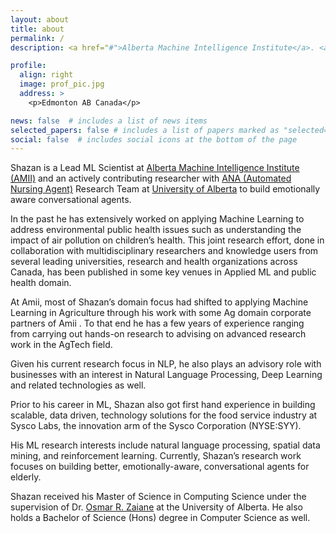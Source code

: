 ```yaml
---
layout: about
title: about
permalink: /
description: <a href="#">Alberta Machine Intelligence Institute</a>. <a href="#">Unversity of Alberta</a>

profile:
  align: right
  image: prof_pic.jpg
  address: >
    <p>Edmonton AB Canada</p>

news: false  # includes a list of news items
selected_papers: false # includes a list of papers marked as "selected={true}"
social: false  # includes social icons at the bottom of the page
---
```

Shazan is a Lead ML Scientist at [Alberta Machine Intelligence Institute (AMII)](http://amii.ca) and an actively contributing researcher with [ANA (Automated Nursing Agent)](https://www.amii.ca/latest-from-amii/ana-automated-nursing-agent) Research Team at [University of Alberta](https://ualberta.ca) to build emotionally aware conversational agents.

In the past he has extensively worked on applying Machine Learning to address environmental public health issues such as understanding the impact of air pollution on children’s health. This joint research effort, done in collaboration with multidisciplinary researchers and knowledge users from several leading universities, research and health organizations across Canada, has been published in some key venues in Applied ML and public health domain.

At Amii, most of Shazan’s domain focus had shifted to applying Machine Learning in Agriculture through his work with some Ag domain corporate partners of Amii . To that end he has a few years of experience ranging from carrying out hands-on research to advising on advanced research work in the AgTech field.

Given his current research focus in NLP, he also plays an advisory role with businesses with an interest in Natural Language Processing, Deep Learning and related technologies as well.

Prior to his career in ML, Shazan also got first hand experience in building scalable, data driven, technology solutions for the food service industry at Sysco Labs, the innovation arm of the Sysco Corporation (NYSE:SYY).

His ML research interests include natural language processing, spatial data mining, and reinforcement learning. Currently, Shazan’s research work focuses on building better, emotionally-aware, conversational agents for elderly.

Shazan received his Master of Science in Computing Science under the supervision of Dr. [Osmar R. Zaiane](http://webdocs.cs.ualberta.ca/~zaiane/) at the University of Alberta. He also holds a Bachelor of Science (Hons) degree in Computer Science as well.
